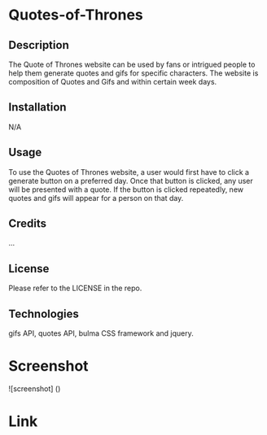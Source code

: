 # Quotes-of-Thrones

## Description

The Quote of Thrones website can be used by fans or intrigued people to help them generate quotes and gifs for specific characters. The website is composition of Quotes and Gifs and within certain week days.

## Installation

N/A

## Usage

To use the Quotes of Thrones website, a user would first have to click a generate button on a preferred day. Once that button is clicked, any user will be presented with a quote. If the button is clicked repeatedly, new quotes and gifs will appear for a person on that day.

## Credits

...

## License

Please refer to the LICENSE in the repo.

## Technologies 

gifs API, quotes API, bulma CSS framework and jquery.

# Screenshot

![screenshot] ()

# Link 

